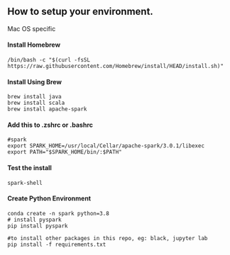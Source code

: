 ## How to setup your environment.


Mac OS specific

#### Install Homebrew

`/bin/bash -c "$(curl -fsSL https://raw.githubusercontent.com/Homebrew/install/HEAD/install.sh)"`

#### Install Using Brew
```
brew install java
brew install scala
brew install apache-spark
```

 #### Add this to .zshrc or .bashrc
```
#spark
export SPARK_HOME=/usr/local/Cellar/apache-spark/3.0.1/libexec           
export PATH="$SPARK_HOME/bin/:$PATH"
```

#### Test the install
`spark-shell `

#### Create Python Environment
```
conda create -n spark python=3.8
# install pyspark
pip install pyspark

#to install other packages in this repo, eg: black, jupyter lab
pip install -f requirements.txt 

```
